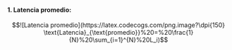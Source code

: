 #### 1. Latencia promedio:

$$![Latencia promedio](https://latex.codecogs.com/png.image?\dpi{150} \text{Latencia}_{\text{promedio}}%20=%20\frac{1}{N}%20\sum_{i=1}^{N}%20L_i)$$


